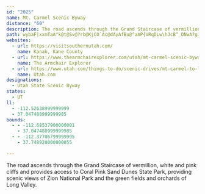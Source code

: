 ```yaml
---
id: "2025"
name: Mt. Carmel Scenic Byway
distance: "60"
description: The road ascends through the Grand Staircase of vermillion, white and pink cliffs and provides access to Coral Pink Sand Dunes State Park, providing scenic views of Zion National Park and the green fields and orchards of Long Valley.
path: wybaF|xxmTaA^k@t@Sv@?rb@KjCO`Ac@dAyAfBu@^aAP{VRqDLw\hJcB^_DNwA?gJq@iBEgH\sJFoQs@qNQcBSwDsAkBYi@@cBb@qMbIqF|BsC^_Ob@cDXcF|@uHdBoU`HiOtDmHlAiHh@wARcDjAgDtB_B~AuE~GyAfB{@~@}ClBeBj@}Dt@}OrEuVfAqFh@wEtAoB~@_BjAkDfDsAlB}BrEgBxG]nBcAfIiAzFoCrIuAvCeBlCyCnDoAlA}DxCcDdBsF`Bu_@dFcBJgE@oPaAaDRaRrFcDd@cAFyDMaImAqBE{@LoAV_LzEsEfA{TvBkBZ{LdDqH`DcDjB}E~CsGhFgFrFwE~FiAfBmClEiAzBmDxHoBhFe`@jqAiBnFyQrm@aUnv@gN`d@qGzTep@jxBa`@vqAeNnd@}@`CuAxBcB|AyB`AmBf@qJAyBJcCdAgCtCy@fBi@~B{@fJg@vAiA`CaLpLiRlQ{HhIeAhC[rA]`CG`DnCpi@DhCIdBi@`Ce@bAmAtAoA|@wA`@cCDeAQyDgBiBg@}BYgKw@wCKgDDeL|@iFYcEw@_j@uOgAk@iMeMyBcBsC{AcDmAcy@aUsEgBgEwBwJwFcBiAcByAmb@ug@yJcLaB}AsF{BcHaC_NeDmF_BmGaCmU{Mur@}_@{GgEwBsBkAqBqGePoFmMm@kAmDiFk@}A]uASqBLcZEyUSeEy@uBu@sA}@eAoA}@oPcJkEgDyBmCuBmDgDkIyAcCcB}BeAaAqF_D{Y{MoGgDkJoHeQyLmCaCkCyCaDsFkAmCgGmRiFeOcFaKwGkJ}EuEqFgE{IyEmHyB{KgByCQuEI{t@RyCRyAr@kF~D_ExAwE`AiAP_BFsQK}FdAyB|@qDzBeLfJuBrA}SnIyBh@oBHsBGwBe@}Aq@u@g@wViWoBuAwH}CgMgEgEo@qHm@mCIeAJmBd@}ErC_Br@iB^aDDmFsA{FeB{B}@}BuAyAsB}BmFsA{DoBkEiByB_As@_Aq@sBu@sBYaA?aBLqAVkBz@cAx@mEtE}BtA}A`@uCPaLQ}B]w@S_DeBsGqFgEcDqCuC_CaEqBsFaAqFYiF?cR_@mEo@wCe@{AsBqEaA{A}IsKiDuFiBuDy@yBwHaVmBmE{AuBuJgJsCgD}A_DiEaNkAoBiByB_SaNuT{MsBcA}EgBoO}EsBkAoCeCaEaGmBsB_BaAkMqFkE{BgXiSuB_AkKmAcCq@y@_@yB_Boc@uc@gEwCsE{BcE}AkDg@wKByQ`AiUe@{^yAeGq@yImBwEmB}FuCmFyDuH{HsQ}VcGeHyC{B}FsCgH_E_HmFeFsE}C_DgG{HyBaDgBmB_CkBqBkAoBu@yBk@}UmEcCy@wE{BaNsKwEaDuAw@uAYqCQyCN_OhD{HdAqH\}HQgF_@mEy@gHgBgFkBcGaD{KmFiYoP_FqEaLwP_BsBaByAsJiHu[mRmEoBgEcAoHs@aWpAeIq@yE_AuD{Aqg@e\wf@qZyCkA}Dq@{KKadCvDwFI}Gi@qEw@yD_AoiBuv@gGuA}GkAuY{CaQyBuAc@wGuCiDkCoIoIcEuCwE}BqDu@}Ek@uIEwGXeE?{Eg@_B_@mDkBgJaG}GqCaEo@}Hc@uIGyGYmDw@mDmA{aB_aAwFkDmHuFwEcGyDsGgAeCmZe}@uAkDwB{DcCaDoCqCcBkAcOmHuGsCaCi@uAQuBAws@KkFe@kAY}DeBwC{B}FqHgIcLsR_YwGyKiDaHgGaOkHeUoBsF_Sgp@wCyIiBuD}BoDcDkDiEyCaImE{IkEmDaA_CS}A?mDRyBd@qHrCsYvL}Ab@iC^mCLgFAsBOaC_@eEoAuKkEaL}FwEmCaIwFuw@wl@iDwB{HsDudBsn@wG{BsEeAuLuA_BEme@CwGHwIe@aCWiCi@sDkAiBy@mIyEqDkA
websites:
  - url: https://visitsouthernutah.com/
    name: Kanab, Kane County
  - url: https://www.thearmchairexplorer.com/utah/mt-carmel-scenic-byway.php
    name: The Armchair Explorer
  - url: https://www.utah.com/things-to-do/scenic-drives/mt-carmel-to-long-valley-scenic-drive/
    name: Utah.com
designations:
  - Utah State Scenic Byway
states:
  - UT
ll:
  - -112.52638999999999
  - 37.047488999999985
bounds:
  - - -112.68537900000001
    - 37.047488999999985
  - - -112.37706799999995
    - 37.748920000000055

---
```


The road ascends through the Grand Staircase of vermillion, white and pink cliffs and provides access to Coral Pink Sand Dunes State Park, providing scenic views of Zion National Park and the green fields and orchards of Long Valley.
